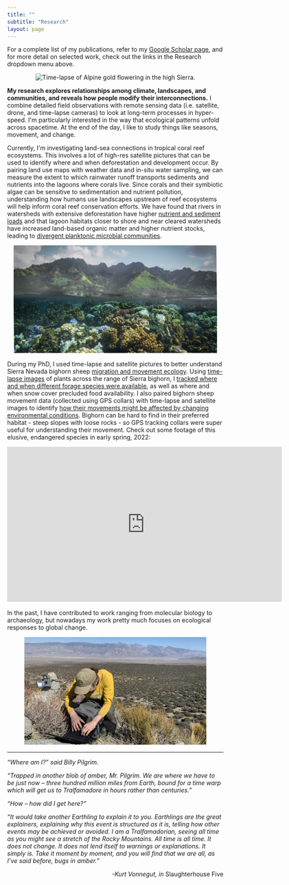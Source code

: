 ```yaml
---
title: ""
subtitle: "Research"
layout: page
---
```

  
For a complete list of my publications, refer to my [Google Scholar page](https://scholar.google.com/citations?hl=en&user=VPd60tMAAAAJ&view_op=list_works&sortby=pubdate), and for more detail on selected work, check out the links in the Research dropdown menu above. 
  
<div style="text-align: center;">
  <img src="/img/CN-14HQ.gif" alt="Time-lapse of Alpine gold flowering in the high Sierra." height="250"/>
</div>
  
**My research explores relationships among climate, landscapes, and communities, and reveals how people modify their interconnections.** I combine detailed field observations with remote sensing data (i.e. satellite, drone, and time-lapse cameras) to look at long-term processes in hyper-speed. I'm particularly interested in the way that ecological patterns unfold across spacetime. At the end of the day, I like to study things like seasons, movement, and change.

Currently, I'm investigating land-sea connections in tropical coral reef ecosystems. This involves a lot of high-res satellite pictures that can be used to identify where and when deforestation and development occur. By pairing land use maps with weather data and in-situ water sampling, we can measure the extent to which rainwater runoff transports sediments and nutrients into the lagoons where corals live. Since corals and their symbiotic algae can be sensitive to sedimentation and nutrient pollution, understanding how humans use landscapes upstream of reef ecosystems will help inform coral reef conservation efforts. We have found that rivers in watersheds with extensive deforestation have higher [nutrient and sediment loads](https://www.nature.com/articles/s41598-025-13425-1) and that lagoon habitats closer to shore and near cleared watersheds have increased land-based organic matter and higher nutrient stocks, leading to [divergent planktonic microbial communities](https://www.biorxiv.org/content/10.1101/2025.06.11.659169v1). 

<div style="text-align: center;">
  <img src="/img/LandSea.jpg" alt="The island of Moorea situated above a bed of coral colonies in the lagoon." height="250"/>
</div>

During my PhD, I used time-lapse and satellite pictures to better understand Sierra Nevada bighorn sheep [migration and movement ecology](https://onlinelibrary.wiley.com/doi/full/10.1111/ecog.05774). Using [time-lapse images](https://besjournals.onlinelibrary.wiley.com/doi/full/10.1111/2041-210X.13730) of plants across the range of Sierra bighorn, I [tracked where and when different forage species were available](https://zslpublications.onlinelibrary.wiley.com/doi/full/10.1002/rse2.331), as well as where and when snow cover precluded food availability. I also paired bighorn sheep movement data (collected using GPS collars) with time-lapse and satellite images to identify [how their movements might be affected by changing environmental conditions](https://www.nature.com/articles/s41598-024-65948-8). Bighorn can be hard to find in their preferred habitat - steep slopes with loose rocks - so GPS tracking collars were super useful for understanding their movement. Check out some footage of this elusive, endangered species in early spring, 2022:

<div style="text-align: center;">
  <iframe src="https://player.vimeo.com/video/689913086" width="640" height="360" frameborder="0" allow="autoplay; fullscreen" allowfullscreen></iframe>
</div>

In the past, I have contributed to work ranging from molecular biology to archaeology, but nowadays my work pretty much focuses on ecological responses to global change.

<div style="text-align: center;">
  <img src="/img/camWork.jpg" alt="Working on the time-lapse camera network in the Eastern Sierra." height="250"/>
</div>

---
  
*“Where am I?” said Billy Pilgrim.*  
  
*“Trapped in another blob of amber, Mr. Pilgrim. We are where we have to be just now – three hundred million miles from Earth, bound for a time warp which will get us to Tralfamadore in hours rather than centuries.”*  
  
*“How – how did I get here?”*  
  
*“It would take another Earthling to explain it to you. Earthlings are the great explainers, explaining why this event is structured as it is, telling how other events may be achieved or avoided. I am a Tralfamadorian, seeing all time as you might see a stretch of the Rocky Mountains. All time is all time. It does not change. It does not lend itself to warnings or explanations. It simply is. Take it moment by moment, and you will find that we are all, as I’ve said before, bugs in amber.”*  
  
<div style="text-align: right"> <i> -Kurt Vonnegut, in </i> Slaughterhouse Five </div>

